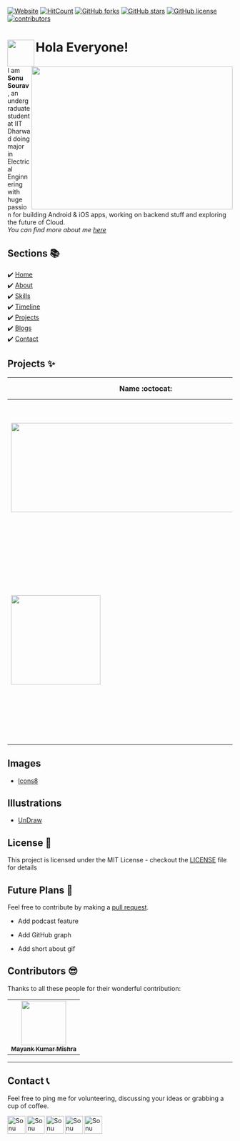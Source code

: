 [![Website](https://img.shields.io/badge/Website-Up-brightgreen)](https://sonusourav.github.io/) 
[![HitCount](http://hits.dwyl.com/sonusourav/sonusouravgithubio.svg)](http://hits.dwyl.com/sonusourav/sonusouravgithubio)
[![GitHub forks](https://img.shields.io/github/forks/sonusourav/sonusourav.github.io?label=Forks)](https://github.com/sonusourav/sonusourav.github.io/network)                                                                                                                                           [![GitHub stars](https://img.shields.io/github/stars/sonusourav/sonusourav.github.io?label=Stars)](https://github.com/sonusourav/sonusourav.github.io/stargazers)                                                                                                                                                       [![GitHub license](https://img.shields.io/github/license/sonusourav/sonusourav.github.io?color=red)](https://github.com/sonusourav/sonusourav.github.io/blob/master/LICENSE)                                                                                                                                                        [![contributors](https://img.shields.io/badge/contributors-2-orange)](https://img.shields.io/badge/contributors-2-orange) 

# Hola Everyone!  <img src="https://user-images.githubusercontent.com/34706326/87240698-80b8dc00-c439-11ea-886c-747fb2f74952.gif" align = left width="60" height="60"> <img src="https://user-images.githubusercontent.com/34706326/87228193-1febbe00-c3bd-11ea-9e73-7b094fda02b2.png" align=right width="450" height="320">

I am **Sonu Sourav**, an undergraduate student at IIT Dharwad doing major in Electrical Enginnering with huge passion for building Android & iOS apps, working on backend stuff and exploring the future of Cloud. \
_You can find more about me [here](https://sonusourav.github.io/)_

## Sections 📚
✔️ [Home](https://sonusourav.github.io/index.html)\
✔️ [About](https://sonusourav.github.io/index.html#about-section)\
✔️ [Skills](https://sonusourav.github.io/index.html#skills-section)\
✔️ [Timeline](https://sonusourav.github.io/index.html#timeline-section)\
✔️ [Projects](https://sonusourav.github.io/index.html#projects-section)\
✔️ [Blogs](https://sonusourav.github.io/index.html#blog-section)\
✔️ [Contact](https://sonusourav.github.io/index.html#contact-section)

## Projects ✨   
|      Name :octocat:   |     Description :pencil:   |
|--------------------------|----------------------------|
| <a href="https://github.com/sonusourav/instigo"><img src="https://sonusourav.github.io/images/InstiGo_cover.jpg" align="left" width="600" height="200"/> </a> | InstiGo is an android app for the students and faculties of IIT Dharwad that provide a one stop solution for matters related to mess, academia and hostel.  |
| <a href="https://github.com/kiwix/kiwix-android"><img src="https://raw.githubusercontent.com/kiwix/kiwix-android/develop/Kiwix_icon_transparent_512x512.png" width="200" height="200"/> </a> |Kiwix is an offline reader for Web content. One of its main purpose is to make Wikipedia available offline. This is done by reading the content of a file in the ZIM format, a highly compressed open format with additional meta-data.|

## Images
- [Icons8](https://icons8.com/)

## Illustrations
- [UnDraw](https://undraw.co/illustrations)

## License 📄

This project is licensed under the MIT License - checkout the [LICENSE](./LICENSE) file for details

## Future Plans 👷
Feel free to contribute by making a [pull request](https://github.com/sonusourav/sonusourav.github.io).

- Add podcast feature

- Add GitHub graph

- Add short about gif


## Contributors 😎 

Thanks to all these people for their wonderful contribution:

<table>
  <tr>
    <td align="center"><a href="https://github.com/mayank-1-2"><img src="https://mayank-1-2.github.io/portfolio/index_files/leftimage-dark.jpg" width="100px;" alt=""/><br /><sub><b>Mayank Kumar Mishra</b></sub></a></td>
  </tr>

</table>

---

## Contact 📞 
Feel free to ping me for volunteering, discussing your ideas or grabbing a cup of coffee.

  <a href="https://in.linkedin.com/in/sonusourav"><img align="left" alt="Sonu Sourav| Linkedin" width="40px" src="https://github.com/sonusourav/sonusourav.github.io/blob/master/images/social/linkedin_icon.png" /></a>
 
  <a href="https://github.com/sonusourav"><img align="left" alt="Sonu Sourav| GitHub" width="40px" src="https://github.com/sonusourav/sonusourav.github.io/blob/master/images/social/github_icon.png" /></a>
  
   <a href="mailto:sonusouravdx001@gmail.com"><img align="left" alt="Sonu Sourav| Email" width="40px" src="https://github.com/sonusourav/sonusourav.github.io/blob/master/images/social/email_icon.png" /></a>

 
  <a href="https://www.facebook.com/sonusouravdx"><img align="left" alt="Sonu Sourav| Facebook" width="40px" src="https://github.com/sonusourav/sonusourav.github.io/blob/master/images/social/facebook_icon.png" /></a>
  
   <a href="https://twitter.com/sonusouravdx"><img align="left" alt="Sonu Sourav| Twitter" width="40px" src="https://github.com/sonusourav/sonusourav.github.io/blob/master/images/social/twitter_icon.png" /></a>
